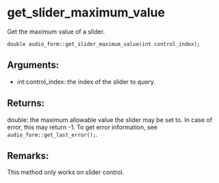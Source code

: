 # get_slider_maximum_value
Get the maximum value of a slider.

`double audio_form::get_slider_maximum_value(int control_index);`

## Arguments:
* int control_index: the index of the slider to query.

## Returns:
double: the maximum allowable value the slider may be set to. In case of error, this may return -1. To get error information, see `audio_form::get_last_error();`.

## Remarks:
This method only works on slider control.
